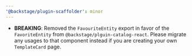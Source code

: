 ```yaml
---
'@backstage/plugin-scaffolder': minor
---
```


- **BREAKING**: Removed the `FavouriteEntity` export in favor of the `FavoriteEntity` from `@backstage/plguin-catalog-react`. Please migrate any usages to that component instead if you are creating your own `TemplateCard` page.
